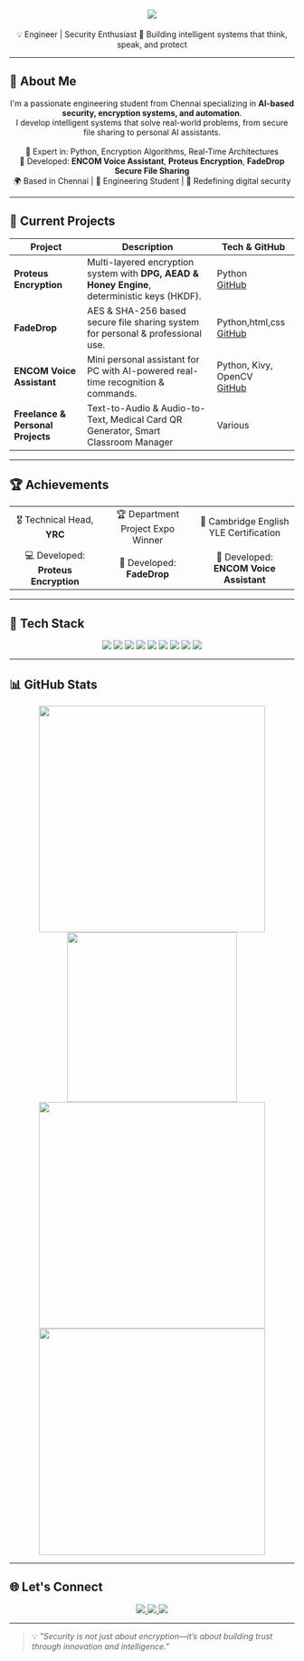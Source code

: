 <div align="center">
  <h1>
    <img src="https://readme-typing-svg.herokuapp.com?size=32&color=FF4D94&center=true&vCenter=true&width=800&lines=👋+Hi,+I'm+Mugilarasi+M+S!;Engineer+%7C+Security+Enthusiast;Building+Secure+and+Intelligent+Systems"/>
  </h1>
  <p>💡 Engineer | Security Enthusiast 🚀 Building intelligent systems that think, speak, and protect</p>
</div>

---

## 💫 About Me
<div align="center">
I'm a passionate engineering student from Chennai specializing in <b>AI-based security, encryption systems, and automation</b>.<br>
I develop intelligent systems that solve real-world problems, from secure file sharing to personal AI assistants.<br><br>
🧠 Expert in: Python, Encryption Algorithms, Real-Time Architectures<br>
🧩 Developed: <b>ENCOM Voice Assistant</b>, <b>Proteus Encryption</b>, <b>FadeDrop Secure File Sharing</b><br>
🌍 Based in Chennai | 💼 Engineering Student | 🎯 Redefining digital security
</div>

---

## 🔬 Current Projects
<div align="center">

| Project | Description | Tech & GitHub |
|---------|-------------|---------------|
| **Proteus Encryption** | Multi-layered encryption system with **DPG, AEAD & Honey Engine**, deterministic keys (HKDF). | Python <br> [GitHub](https://github.com/Akshay-07-hash/Proteus--proto) |
| **FadeDrop** | AES & SHA-256 based secure file sharing system for personal & professional use. | Python,html,css <br> [GitHub](https://github.com/Mugilarasi04/Fadedrop-file) |
| **ENCOM Voice Assistant** | Mini personal assistant for PC with AI-powered real-time recognition & commands. | Python, Kivy, OpenCV <br> [GitHub](https://github.com/MugilArasi/Encom-Voice-Assistant) |
| **Freelance & Personal Projects** | Text-to-Audio & Audio-to-Text, Medical Card QR Generator, Smart Classroom Manager | Various |
</div>

---

## 🏆 Achievements
<div align="center">

<table>
<tr>
<td align="center">🎖 Technical Head, <b>YRC</b></td>
<td align="center">🏆 Department Project Expo Winner</td>
<td align="center">📜 Cambridge English YLE Certification</td>
</tr>
<tr>
<td align="center">💻 Developed: <b>Proteus Encryption</b></td>
<td align="center">💾 Developed: <b>FadeDrop</b></td>
<td align="center">🤖 Developed: <b>ENCOM Voice Assistant</b></td>
</tr>
</table>

</div>

---

## 🧰 Tech Stack
<div align="center">
<img src="https://img.shields.io/badge/Python-3776AB?style=for-the-badge&logo=python&logoColor=white" />
<img src="https://img.shields.io/badge/Java-ED8B00?style=for-the-badge&logo=openjdk&logoColor=white" />
<img src="https://img.shields.io/badge/Kotlin-7F52FF?style=for-the-badge&logo=kotlin&logoColor=white" />
<img src="https://img.shields.io/badge/C++-00599C?style=for-the-badge&logo=c%2B%2B&logoColor=white" />
<img src="https://img.shields.io/badge/Kivy-000000?style=for-the-badge&logo=kivy&logoColor=white" />
<img src="https://img.shields.io/badge/TensorFlow-FF6F00?style=for-the-badge&logo=tensorflow&logoColor=white" />
<img src="https://img.shields.io/badge/OpenCV-5C3EE8?style=for-the-badge&logo=opencv&logoColor=white" />
<img src="https://img.shields.io/badge/MongoDB-4EA94B?style=for-the-badge&logo=mongodb&logoColor=white" />
<img src="https://img.shields.io/badge/MySQL-4479A1?style=for-the-badge&logo=mysql&logoColor=white" />
</div>

---

## 📊 GitHub Stats
<div align="center">
<img src="https://github-readme-stats.vercel.app/api?username=Mugilarasi04&show_icons=true&theme=radical&count_private=true&include_all_commits=true&hide_border=true" width="400" />
<img src="https://github-readme-stats.vercel.app/api/top-langs/?username=Mugilarasi04&layout=compact&theme=radical&hide_border=true&langs_count=8" width="300" />
<img src="https://github-readme-streak-stats.herokuapp.com?user=Mugilarasi04&theme=radical&hide_border=true" width="400" />
<img src="https://github-profile-trophy.vercel.app/?username=Mugilarasi04&theme=radical&no-bg=true&no-frame=true&column=6" width="400" />
</div>

---

## 🌐 Let's Connect
<div align="center">
<a href="https://www.linkedin.com/in/mugilarasi-m-s-572912280/" target="_blank">
<img src="https://img.shields.io/badge/LinkedIn-0077B5?style=for-the-badge&logo=linkedin&logoColor=white"/>
</a>
<a href="mailto:mugilarasims@gmail.com">
<img src="https://img.shields.io/badge/Gmail-D14836?style=for-the-badge&logo=gmail&logoColor=white"/>
</a>
<a href="https://github.com/Mugilarasi04" target="_blank">
<img src="https://img.shields.io/badge/GitHub-%2312100E?style=for-the-badge&logo=github&logoColor=white"/>
</a>
</div>

---

> 💡 *"Security is not just about encryption—it’s about building trust through innovation and intelligence."* 

